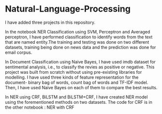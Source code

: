 # Natural-Language-Processing

I have added three projects in this repository. 

In the notebook NER Classification using SVM, Perceptron and Averaged perceptron, I have performed classification to identify words from the text that are named entity.The training and testing was done on two different datasets, training being done on news data and the prediction was done for email corpus.


In Document Classification using Naive Bayes, I have used imdb dataset for sentimental analysis, i.e., to classify the revies as positive or negative. This project was built from scratch without using pre-existing libraries for modelling. I have used three kinds of feature representation for the document- binary bag of words, count bag of words and TF-IDF model. Then, I have used Naive Bayes on each of them to compare the best results. 


In NER using CRF, BiLSTM and BiLSTM+CRF, I have created NER model using the forementioned methods on two datasets. The code for CRF is in the other notebook : NER with CRF
